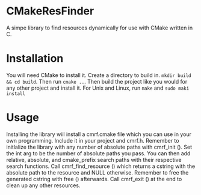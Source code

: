 # CMakeResFinder
A simpe library to find resources dynamically for use with CMake written in C.

# Installation
You will need CMake to install it. Create a directory to build in. `mkdir build && cd build`. Then run `cmake ..`. Then build the
project like you would for any other project and install it. For Unix and Linux, run `make` and `sudo maki install`

# Usage
Installing the library wiil install a cmrf.cmake file which you can use in your own programming. Include it in your project and
cmrf.h. Remember to initlalize the library with any number of absolute paths with cmrf_init (). Set the int arg to be the number
of absolute paths you pass. You can then add relative, absolute, and cmake_prefix search paths with their respective search
functions. Call cmrf_find_resource () which returns a cstring with the absolute path to the resource and NULL otherwise. Remember
to free the generated cstring with free () afterwards. Call cmrf_exit () at the end to clean up any other resources.
